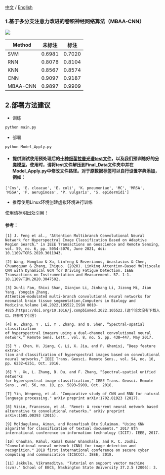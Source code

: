 [中文](./CN.md)  /  [English](./README.md)

### 1.基于多分支注意力改进的卷积神经网络算法（MBAA-CNN）

![](https://s2.loli.net/2024/01/04/ZBG6MHalDo5pUnj.png)

| Method   | 未标注 | 标注   |
| -------- | ------ | ------ |
| SVM      | 0.6981 | 0.7020 |
| RNN      | 0.8078 | 0.8104 |
| KNN      | 0.8567 | 0.8574 |
| CNN      | 0.9097 | 0.9187 |
| MBAA-CNN | 0.9897 | 0.9909 |



## 2.部署方法建议

- 训练

```python
python main.py
```

- 部署

```python
python Model_Apply.py
```



- #### 提供测试使用预处理后的[十种细菌拉曼光谱test文件](https://drive.google.com/file/d/1WeH_uRzx1HT1DCyYilERKbZkCHOnwRav/view?usp=drive_link)，以及我们预训练好的[分类模型](https://drive.google.com/file/d/12Q4Vd-eN2-rNCBofm0dYQdozMhqTJg34/view?usp=drive_link)。使用时，请将test文件解压到Final_Data文件夹中并在Model_Apply.py中修改文件路径。对于原数据标签可以自行设置字典添加，例如：

```
['Cns', 'E. cloacae', 'E. coli', 'K. pneumoniae', 'MC', 'MRSA', 'MSSA', 'P. aeruginosa', 'P. vulgaris', 'S. epidermidi']
```

- 推荐使用Linux环境创建虚拟环境进行训练





使用请标明出处引用！

#### **参考：**

```
[1] J. Feng et al., "Attention Multibranch Convolutional Neural Network for Hyperspectral Image Classification Based on Adaptive Region Search," in IEEE Transactions on Geoscience and Remote Sensing, vol. 59, no. 6, pp. 5054-5070, June 2021, doi: 10.1109/TGRS.2020.3011943.

[2] Wang, Hongtao & Xu, Linfeng & Bezerianos, Anastasios & Chen, Chuangquan & Zhang, Zhiguo. (2020). Linking Attention-Based Multiscale CNN with Dynamical GCN for Driving Fatigue Detection. IEEE Transactions on Instrumentation and Measurement. 57. 1-1. 10.1109/TIM.2020.3047502. 

[3] Xunli Fan, Shixi Shan, Xianjun Li, Jinhang Li, Jizong Mi, Jian Yang, Yongqin Zhang,
Attention-modulated multi-branch convolutional neural networks for neonatal brain tissue segmentation,Computers in Biology and Medicine,Volume 146,2022,105522,ISSN 0010-4825,https://doi.org/10.1016/j.compbiomed.2022.105522.(这个论文没有下载入口，只参考了引言)

[4] H. Zhang, Y . Li, Y . Zhang, and Q. Shen, “Spectral-spatial classification
of hyperspectral imagery using a dual-channel convolutional neural
network,” Remote Sens. Lett., vol. 8, no. 5, pp. 438–447, May 2017.

[5] Y . Chen, H. Jiang, C. Li, X. Jia, and P. Ghamisi, “Deep feature extrac-
tion and classification of hyperspectral images based on convolutional
neural networks,” IEEE Trans. Geosci. Remote Sens., vol. 54, no. 10,
pp. 6232–6251, Oct. 2016.

[6] Y . Xu, L. Zhang, B. Du, and F. Zhang, “Spectral–spatial unified networks
for hyperspectral image classification,” IEEE Trans. Geosci. Remote
Sens., vol. 56, no. 10, pp. 5893–5909, Oct. 2018.

[7] Yin, Wenpeng, et al. "Comparative study of CNN and RNN for natural language processing." arXiv preprint arXiv:1702.01923 (2017).

[8] Visin, Francesco, et al. "Renet: A recurrent neural network based alternative to convolutional networks." arXiv preprint arXiv:1505.00393 (2015).

[9] Moldagulova, Aiman, and Rosnafisah Bte Sulaiman. "Using KNN algorithm for classification of textual documents." 2017 8th international conference on information technology (ICIT). IEEE, 2017.

[10] Chauhan, Rahul, Kamal Kumar Ghanshala, and R. C. Joshi. "Convolutional neural network (CNN) for image detection and recognition." 2018 first international conference on secure cyber computing and communication (ICSCCC). IEEE, 2018.

[11] Jakkula, Vikramaditya. "Tutorial on support vector machine (svm)." School of EECS, Washington State University 37.2.5 (2006): 3.

```

